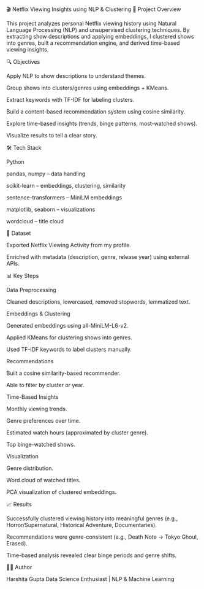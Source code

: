🎬 Netflix Viewing Insights using NLP & Clustering
📌 Project Overview

This project analyzes personal Netflix viewing history using Natural Language Processing (NLP) and unsupervised clustering techniques.
By extracting show descriptions and applying embeddings, I clustered shows into genres, built a recommendation engine, and derived time-based viewing insights.

🔍 Objectives

Apply NLP to show descriptions to understand themes.

Group shows into clusters/genres using embeddings + KMeans.

Extract keywords with TF-IDF for labeling clusters.

Build a content-based recommendation system using cosine similarity.

Explore time-based insights (trends, binge patterns, most-watched shows).

Visualize results to tell a clear story.

🛠️ Tech Stack

Python

pandas, numpy – data handling

scikit-learn – embeddings, clustering, similarity

sentence-transformers – MiniLM embeddings

matplotlib, seaborn – visualizations

wordcloud – title cloud

📂 Dataset

Exported Netflix Viewing Activity from my profile.

Enriched with metadata (description, genre, release year) using external APIs.

📊 Key Steps

Data Preprocessing

Cleaned descriptions, lowercased, removed stopwords, lemmatized text.

Embeddings & Clustering

Generated embeddings using all-MiniLM-L6-v2.

Applied KMeans for clustering shows into genres.

Used TF-IDF keywords to label clusters manually.

Recommendations

Built a cosine similarity-based recommender.

Able to filter by cluster or year.

Time-Based Insights

Monthly viewing trends.

Genre preferences over time.

Estimated watch hours (approximated by cluster genre).

Top binge-watched shows.

Visualization

Genre distribution.

Word cloud of watched titles.

PCA visualization of clustered embeddings.

📈 Results

Successfully clustered viewing history into meaningful genres (e.g., Horror/Supernatural, Historical Adventure, Documentaries).

Recommendations were genre-consistent (e.g., Death Note → Tokyo Ghoul, Erased).

Time-based analysis revealed clear binge periods and genre shifts.


👩‍💻 Author

Harshita Gupta
Data Science Enthusiast | NLP & Machine Learning

